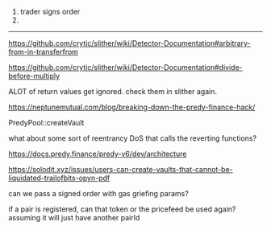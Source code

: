 1. trader signs order
2.

---

https://github.com/crytic/slither/wiki/Detector-Documentation#arbitrary-from-in-transferfrom

https://github.com/crytic/slither/wiki/Detector-Documentation#divide-before-multiply

ALOT of return values get ignored. check them in slither again.

https://neptunemutual.com/blog/breaking-down-the-predy-finance-hack/

PredyPool::createVault

what about some sort of reentrancy DoS that calls the reverting functions?

https://docs.predy.finance/predy-v6/dev/architecture

https://solodit.xyz/issues/users-can-create-vaults-that-cannot-be-liquidated-trailofbits-opyn-pdf

can we pass a signed order with gas griefing params?

if a pair is registered, can that token or the pricefeed be used again? assuming it will just have another pairId

